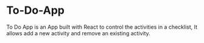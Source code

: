 # To-Do-App
To Do App is an App built with React to control the activities in a checklist, It allows add a new activity and remove an existing activity.
